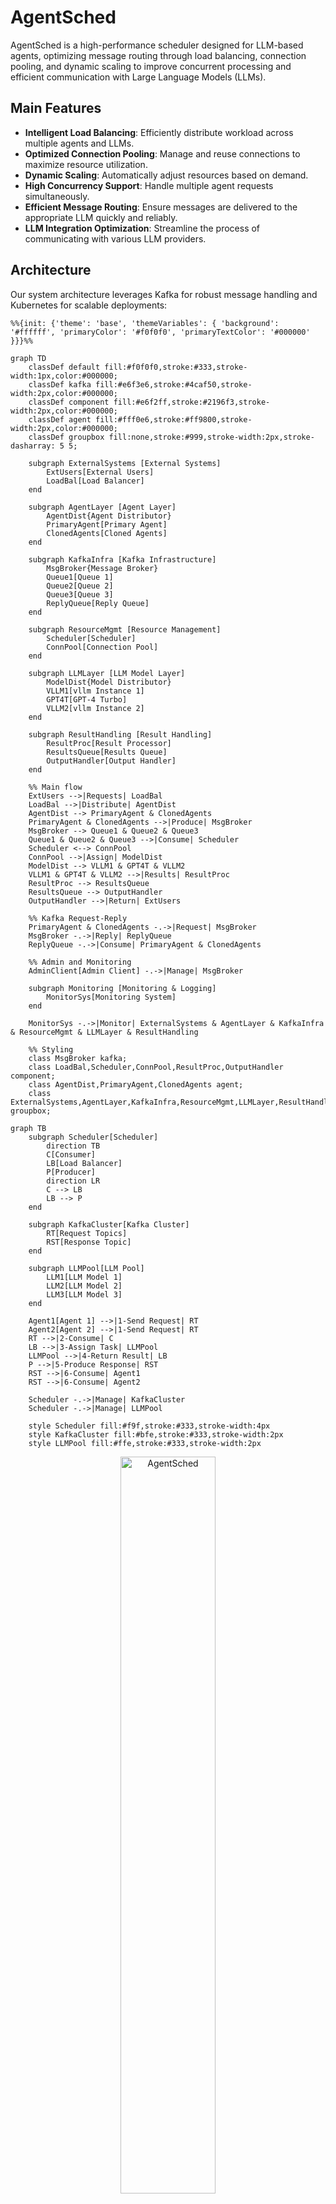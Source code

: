 # AgentSched

AgentSched is a high-performance scheduler designed for LLM-based agents, optimizing message routing through load balancing, connection pooling, and dynamic scaling to improve concurrent processing and efficient communication with Large Language Models (LLMs).

## Main Features

- **Intelligent Load Balancing**: Efficiently distribute workload across multiple agents and LLMs.
- **Optimized Connection Pooling**: Manage and reuse connections to maximize resource utilization.
- **Dynamic Scaling**: Automatically adjust resources based on demand.
- **High Concurrency Support**: Handle multiple agent requests simultaneously.
- **Efficient Message Routing**: Ensure messages are delivered to the appropriate LLM quickly and reliably.
- **LLM Integration Optimization**: Streamline the process of communicating with various LLM providers.

## Architecture

Our system architecture leverages Kafka for robust message handling and Kubernetes for scalable deployments:

``` mermaid
%%{init: {'theme': 'base', 'themeVariables': { 'background': '#ffffff', 'primaryColor': '#f0f0f0', 'primaryTextColor': '#000000' }}}%%

graph TD
    classDef default fill:#f0f0f0,stroke:#333,stroke-width:1px,color:#000000;
    classDef kafka fill:#e6f3e6,stroke:#4caf50,stroke-width:2px,color:#000000;
    classDef component fill:#e6f2ff,stroke:#2196f3,stroke-width:2px,color:#000000;
    classDef agent fill:#fff0e6,stroke:#ff9800,stroke-width:2px,color:#000000;
    classDef groupbox fill:none,stroke:#999,stroke-width:2px,stroke-dasharray: 5 5;

    subgraph ExternalSystems [External Systems]
        ExtUsers[External Users]
        LoadBal[Load Balancer]
    end

    subgraph AgentLayer [Agent Layer]
        AgentDist{Agent Distributor}
        PrimaryAgent[Primary Agent]
        ClonedAgents[Cloned Agents]
    end

    subgraph KafkaInfra [Kafka Infrastructure]
        MsgBroker{Message Broker}
        Queue1[Queue 1]
        Queue2[Queue 2]
        Queue3[Queue 3]
        ReplyQueue[Reply Queue]
    end

    subgraph ResourceMgmt [Resource Management]
        Scheduler[Scheduler]
        ConnPool[Connection Pool]
    end

    subgraph LLMLayer [LLM Model Layer]
        ModelDist{Model Distributor}
        VLLM1[vllm Instance 1]
        GPT4T[GPT-4 Turbo]
        VLLM2[vllm Instance 2]
    end

    subgraph ResultHandling [Result Handling]
        ResultProc[Result Processor]
        ResultsQueue[Results Queue]
        OutputHandler[Output Handler]
    end

    %% Main flow
    ExtUsers -->|Requests| LoadBal
    LoadBal -->|Distribute| AgentDist
    AgentDist --> PrimaryAgent & ClonedAgents
    PrimaryAgent & ClonedAgents -->|Produce| MsgBroker
    MsgBroker --> Queue1 & Queue2 & Queue3
    Queue1 & Queue2 & Queue3 -->|Consume| Scheduler
    Scheduler <--> ConnPool
    ConnPool -->|Assign| ModelDist
    ModelDist --> VLLM1 & GPT4T & VLLM2
    VLLM1 & GPT4T & VLLM2 -->|Results| ResultProc
    ResultProc --> ResultsQueue
    ResultsQueue --> OutputHandler
    OutputHandler -->|Return| ExtUsers

    %% Kafka Request-Reply
    PrimaryAgent & ClonedAgents -.->|Request| MsgBroker
    MsgBroker -.->|Reply| ReplyQueue
    ReplyQueue -.->|Consume| PrimaryAgent & ClonedAgents

    %% Admin and Monitoring
    AdminClient[Admin Client] -.->|Manage| MsgBroker

    subgraph Monitoring [Monitoring & Logging]
        MonitorSys[Monitoring System]
    end

    MonitorSys -.->|Monitor| ExternalSystems & AgentLayer & KafkaInfra & ResourceMgmt & LLMLayer & ResultHandling

    %% Styling
    class MsgBroker kafka;
    class LoadBal,Scheduler,ConnPool,ResultProc,OutputHandler component;
    class AgentDist,PrimaryAgent,ClonedAgents agent;
    class ExternalSystems,AgentLayer,KafkaInfra,ResourceMgmt,LLMLayer,ResultHandling,Monitoring groupbox;
```

``` mermaid
graph TB
    subgraph Scheduler[Scheduler]
        direction TB
        C[Consumer]
        LB[Load Balancer]
        P[Producer]
        direction LR
        C --> LB
        LB --> P
    end

    subgraph KafkaCluster[Kafka Cluster]
        RT[Request Topics]
        RST[Response Topic]
    end

    subgraph LLMPool[LLM Pool]
        LLM1[LLM Model 1]
        LLM2[LLM Model 2]
        LLM3[LLM Model 3]
    end

    Agent1[Agent 1] -->|1-Send Request| RT
    Agent2[Agent 2] -->|1-Send Request| RT
    RT -->|2-Consume| C
    LB -->|3-Assign Task| LLMPool
    LLMPool -->|4-Return Result| LB
    P -->|5-Produce Response| RST
    RST -->|6-Consume| Agent1
    RST -->|6-Consume| Agent2

    Scheduler -.->|Manage| KafkaCluster
    Scheduler -.->|Manage| LLMPool

    style Scheduler fill:#f9f,stroke:#333,stroke-width:4px
    style KafkaCluster fill:#bfe,stroke:#333,stroke-width:2px
    style LLMPool fill:#ffe,stroke:#333,stroke-width:2px
```

<p align="center">
  <picture>
    <source media="(prefers-color-scheme: dark)" srcset="docs/assets/readme/main_architecture.png">
    <img alt="AgentSched" src="docs/assets/readme/main_architecture.png" width=55%>
  </picture>
</p>

## Installation

```bash
pip install agentsched
```

## Quick Start

```python
from agentsched import AgentScheduler

# Initialize the scheduler
scheduler = AgentScheduler(config_path='config.yaml')

# Start the scheduler
scheduler.start()

# Send a message to an LLM agent
response = scheduler.send_message(agent_id='agent1', message='Hello, world!')

# Stop the scheduler
scheduler.stop()
```

## Configuration

AgentSched uses a YAML configuration file. Here's a sample configuration:

```yaml
kafka:
  bootstrap_servers:
    - "localhost:9092"
  topics:
    - "agent_messages"

agents:
  - id: "agent1"
    model: "gpt-3.5-turbo"
  - id: "agent2"
    model: "gpt-4"

scaling:
  min_agents: 2
  max_agents: 10
  scaling_factor: 1.5

load_balancing:
  strategy: "round_robin"

connection_pool:
  max_connections: 100
  timeout: 30
```

For more detailed usage instructions, please refer to our [documentation](link-to-docs).

## Contributing

We welcome contributions! Please see our [Contributing Guide](CONTRIBUTING.md) for more details.

## License

AgentSched is released under the MIT License. See the [LICENSE](LICENSE) file for more details.

## Contact

If you have any questions or feedback, please open an issue on this GitHub repository.

